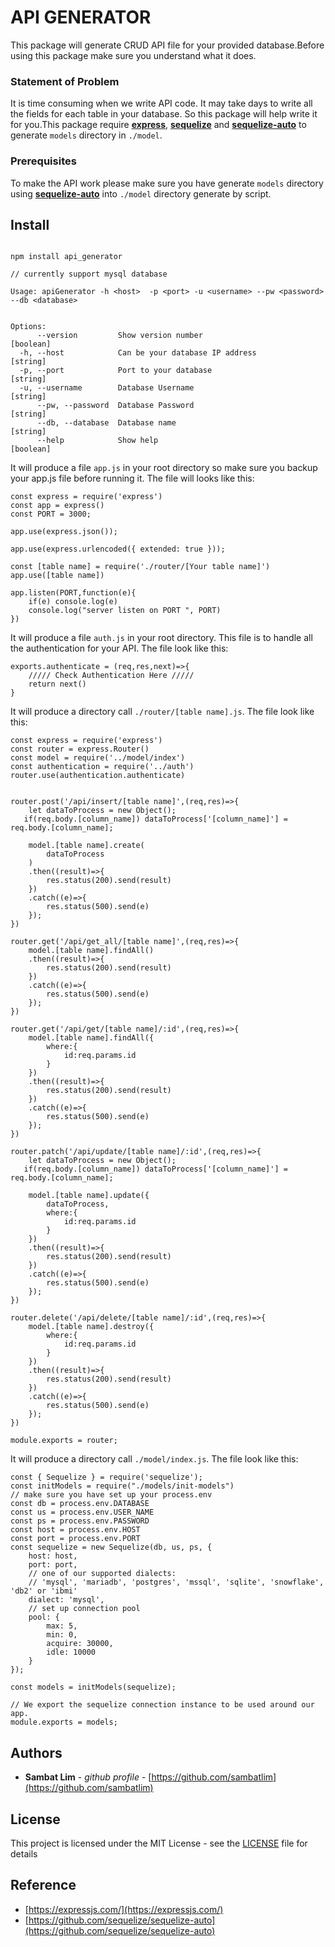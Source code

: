 
# API GENERATOR

This package will generate CRUD API file for your provided database.Before using this package make sure you understand what it does.

### Statement of Problem
It is time consuming when we write API code. It may take days to write all the fields for each table in your database.
So this package will help write it for you.This package require **[express](https://expressjs.com/)**, **[sequelize](https://sequelize.org/)** and **[sequelize-auto](https://github.com/sequelize/sequelize-auto)** to generate `models` directory in `./model`.

### Prerequisites
To make the API work please make sure you have generate `models` directory using **[sequelize-auto](https://github.com/sequelize/sequelize-auto)** into `./model` directory generate by script.

## Install
```

npm install api_generator

```

```
// currently support mysql database

Usage: apiGenerator -h <host>  -p <port> -u <username> --pw <password> --db <database>

```

```

Options:
      --version         Show version number                            [boolean]
  -h, --host            Can be your database IP address                 [string]
  -p, --port            Port to your database                           [string]
  -u, --username        Database Username                               [string]
      --pw, --password  Database Password                               [string]
      --db, --database  Database name                                   [string]
      --help            Show help                                      [boolean]

```

It will produce a file `app.js` in your root directory so make sure you backup your app.js file before running it.
The file will looks like this:

```
const express = require('express')
const app = express()
const PORT = 3000;

app.use(express.json());
 
app.use(express.urlencoded({ extended: true }));

const [table name] = require('./router/[Your table name]')
app.use([table name])

app.listen(PORT,function(e){
    if(e) console.log(e)
    console.log("server listen on PORT ", PORT)
})

```

It will produce a file `auth.js` in your root directory. This file is to handle all the authentication for your API. The file look like this:
```
exports.authenticate = (req,res,next)=>{
    ///// Check Authentication Here /////
    return next()
}

```

It will produce a directory call `./router/[table name].js`. The file look like this:

```
const express = require('express')
const router = express.Router()
const model = require('../model/index')
const authentication = require('../auth')
router.use(authentication.authenticate)

    
router.post('/api/insert/[table name]',(req,res)=>{
    let dataToProcess = new Object();
   if(req.body.[column_name]) dataToProcess['[column_name]'] = req.body.[column_name];

    model.[table name].create(
        dataToProcess
    )
    .then((result)=>{
        res.status(200).send(result)
    })
    .catch((e)=>{
        res.status(500).send(e)
    });
})

router.get('/api/get_all/[table name]',(req,res)=>{
    model.[table name].findAll()
    .then((result)=>{
        res.status(200).send(result)
    })
    .catch((e)=>{
        res.status(500).send(e)
    });
})

router.get('/api/get/[table name]/:id',(req,res)=>{
    model.[table name].findAll({
        where:{
            id:req.params.id
        }
    })
    .then((result)=>{
        res.status(200).send(result)
    })
    .catch((e)=>{
        res.status(500).send(e)
    });
})

router.patch('/api/update/[table name]/:id',(req,res)=>{
    let dataToProcess = new Object();
   if(req.body.[column_name]) dataToProcess['[column_name]'] = req.body.[column_name];

    model.[table name].update({
        dataToProcess,
        where:{
            id:req.params.id
        }
    })
    .then((result)=>{
        res.status(200).send(result)
    })
    .catch((e)=>{
        res.status(500).send(e)
    });
})

router.delete('/api/delete/[table name]/:id',(req,res)=>{
    model.[table name].destroy({
        where:{
            id:req.params.id
        }
    })
    .then((result)=>{
        res.status(200).send(result)
    })
    .catch((e)=>{
        res.status(500).send(e)
    });
})

module.exports = router;

```

It will produce a directory call `./model/index.js`. The file look like this:

```
const { Sequelize } = require('sequelize');
const initModels = require("./models/init-models")
// make sure you have set up your process.env
const db = process.env.DATABASE
const us = process.env.USER_NAME
const ps = process.env.PASSWORD
const host = process.env.HOST
const port = process.env.PORT
const sequelize = new Sequelize(db, us, ps, {
    host: host,
    port: port,
    // one of our supported dialects:
    // 'mysql', 'mariadb', 'postgres', 'mssql', 'sqlite', 'snowflake', 'db2' or 'ibmi'
    dialect: 'mysql',
    // set up connection pool
    pool: {
        max: 5,
        min: 0,
        acquire: 30000,
        idle: 10000
    }
});

const models = initModels(sequelize);

// We export the sequelize connection instance to be used around our app.
module.exports = models;

```

## Authors

* **Sambat Lim** - *github profile* - [https://github.com/sambatlim](https://github.com/sambatlim)


## License

This project is licensed under the MIT License - see the [LICENSE](LICENSE) file for details

## Reference

* [https://expressjs.com/](https://expressjs.com/)
* [https://github.com/sequelize/sequelize-auto](https://github.com/sequelize/sequelize-auto)
